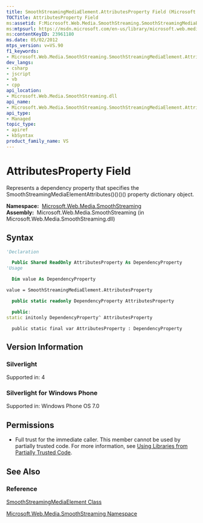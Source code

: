 ```yaml
---
title: SmoothStreamingMediaElement.AttributesProperty Field (Microsoft.Web.Media.SmoothStreaming)
TOCTitle: AttributesProperty Field
ms:assetid: F:Microsoft.Web.Media.SmoothStreaming.SmoothStreamingMediaElement.AttributesProperty
ms:mtpsurl: https://msdn.microsoft.com/en-us/library/microsoft.web.media.smoothstreaming.smoothstreamingmediaelement.attributesproperty(v=VS.90)
ms:contentKeyID: 23961180
ms.date: 05/02/2012
mtps_version: v=VS.90
f1_keywords:
- Microsoft.Web.Media.SmoothStreaming.SmoothStreamingMediaElement.AttributesProperty
dev_langs:
- csharp
- jscript
- vb
- cpp
api_location:
- Microsoft.Web.Media.SmoothStreaming.dll
api_name:
- Microsoft.Web.Media.SmoothStreaming.SmoothStreamingMediaElement.AttributesProperty
api_type:
- Managed
topic_type:
- apiref
- kbSyntax
product_family_name: VS
---
```


# AttributesProperty Field

Represents a dependency property that specifies the SmoothStreamingMediaElementAttributes()()()() property dictionary object.

**Namespace:**  [Microsoft.Web.Media.SmoothStreaming](microsoft-web-media-smoothstreaming-namespace_1.md)  
**Assembly:**  Microsoft.Web.Media.SmoothStreaming (in Microsoft.Web.Media.SmoothStreaming.dll)

## Syntax

```vb
'Declaration

  Public Shared ReadOnly AttributesProperty As DependencyProperty
'Usage

  Dim value As DependencyProperty

value = SmoothStreamingMediaElement.AttributesProperty
```

```csharp
  public static readonly DependencyProperty AttributesProperty
```

```cpp
  public:
static initonly DependencyProperty^ AttributesProperty
```

```jscript
  public static final var AttributesProperty : DependencyProperty
```

## Version Information

### Silverlight

Supported in: 4  

### Silverlight for Windows Phone

Supported in: Windows Phone OS 7.0  

## Permissions

  - Full trust for the immediate caller. This member cannot be used by partially trusted code. For more information, see [Using Libraries from Partially Trusted Code](https://msdn.microsoft.com/library/8skskf63).

## See Also

### Reference

[SmoothStreamingMediaElement Class](smoothstreamingmediaelement-class-microsoft-web-media-smoothstreaming_1.md)

[Microsoft.Web.Media.SmoothStreaming Namespace](microsoft-web-media-smoothstreaming-namespace_1.md)

